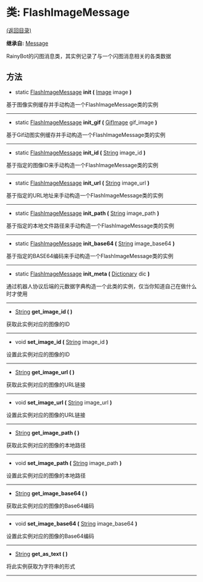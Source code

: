 # 类: FlashImageMessage

[(返回目录)](./)

**继承自:** [Message](message.md)

RainyBot的闪图消息类，其实例记录了与一个闪图消息相关的各类数据

## 方法

* static [FlashImageMessage](flashimagemessage.md) **init (** [Image](https://docs.godotengine.org/en/latest/classes/class\_image.html) image **)**

基于图像实例缓存并手动构造一个FlashImageMessage类的实例

***

* static [FlashImageMessage](flashimagemessage.md) **init\_gif (** [GifImage](gifimage.md) gif\_image **)**

基于Gif动图实例缓存并手动构造一个FlashImageMessage类的实例

***

* static [FlashImageMessage](flashimagemessage.md) **init\_id (** [String](https://docs.godotengine.org/en/latest/classes/class\_string.html) image\_id **)**

基于指定的图像ID来手动构造一个FlashImageMessage类的实例

***

* static [FlashImageMessage](flashimagemessage.md) **init\_url (** [String](https://docs.godotengine.org/en/latest/classes/class\_string.html) image\_url **)**

基于指定的URL地址来手动构造一个FlashImageMessage类的实例

***

* static [FlashImageMessage](flashimagemessage.md) **init\_path (** [String](https://docs.godotengine.org/en/latest/classes/class\_string.html) image\_path **)**

基于指定的本地文件路径来手动构造一个FlashImageMessage类的实例

***

* static [FlashImageMessage](flashimagemessage.md) **init\_base64 (** [String](https://docs.godotengine.org/en/latest/classes/class\_string.html) image\_base64 **)**

基于指定的BASE64编码来手动构造一个FlashImageMessage类的实例

***

* static [FlashImageMessage](flashimagemessage.md) **init\_meta (** [Dictionary](https://docs.godotengine.org/en/latest/classes/class\_dictionary.html) dic **)**

通过机器人协议后端的元数据字典构造一个此类的实例，仅当你知道自己在做什么时才使用

***

* [String](https://docs.godotengine.org/en/latest/classes/class\_string.html) **get\_image\_id ( )**

获取此实例对应的图像的ID

***

* void **set\_image\_id (** [String](https://docs.godotengine.org/en/latest/classes/class\_string.html) image\_id **)**

设置此实例对应的图像的ID

***

* [String](https://docs.godotengine.org/en/latest/classes/class\_string.html) **get\_image\_url ( )**

获取此实例对应的图像的URL链接

***

* void **set\_image\_url (** [String](https://docs.godotengine.org/en/latest/classes/class\_string.html) image\_url **)**

设置此实例对应的图像的URL链接

***

* [String](https://docs.godotengine.org/en/latest/classes/class\_string.html) **get\_image\_path ( )**

获取此实例对应的图像的本地路径

***

* void **set\_image\_path (** [String](https://docs.godotengine.org/en/latest/classes/class\_string.html) image\_path **)**

设置此实例对应的图像的本地路径

***

* [String](https://docs.godotengine.org/en/latest/classes/class\_string.html) **get\_image\_base64 ( )**

获取此实例对应的图像的Base64编码

***

* void **set\_image\_base64 (** [String](https://docs.godotengine.org/en/latest/classes/class\_string.html) image\_base64 **)**

设置此实例对应的图像的Base64编码

***

* [String](https://docs.godotengine.org/en/latest/classes/class\_string.html) **get\_as\_text ( )**

将此实例获取为字符串的形式

***
